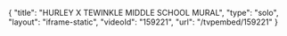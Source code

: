 {
    "title": "HURLEY X TEWINKLE MIDDLE SCHOOL MURAL",
    "type": "solo",
    "layout": "iframe-static",
    "videoId": "159221",
    "url": "\/tvpembed\/159221"
}